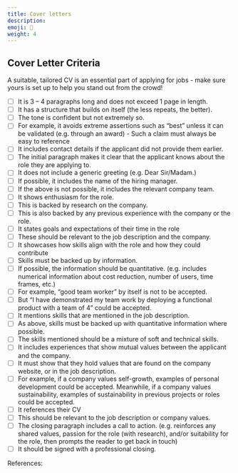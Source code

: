 ```yaml
---
title: Cover letters
description:
emoji: 📔
weight: 4
---
```


## Cover Letter Criteria

A suitable, tailored CV is an essential part of applying for jobs - make sure yours is set up to help you stand out from the crowd!
​

- [ ] It is 3 – 4 paragraphs long and does not exceed 1 page in length.
- [ ] It has a structure that builds on itself (the less repeats, the better).
- [ ] The tone is confident but not extremely so.
- [ ] For example, it avoids extreme assertions such as “best” unless it can be validated (e.g. through an award) - Such a claim must always be easy to reference
- [ ] It includes contact details if the applicant did not provide them earlier.
- [ ] The initial paragraph makes it clear that the applicant knows about the role they are applying to.
- [ ] It does not include a generic greeting (e.g. Dear Sir/Madam.)
- [ ] If possible, it includes the name of the hiring manager.
- [ ] If the above is not possible, it includes the relevant company team.
- [ ] It shows enthusiasm for the role.
- [ ] This is backed by research on the company.
- [ ] This is also backed by any previous experience with the company or the role.
- [ ] It states goals and expectations of their time in the role
- [ ] These should be relevant to the job description and the company.
- [ ] It showcases how skills align with the role and how they could contribute
- [ ] Skills must be backed up by information.
- [ ] If possible, the information should be quantitative. (e.g. includes numerical information about cost reduction, number of users, time frames, etc.)
- [ ] For example, “good team worker” by itself is not to be accepted.
- [ ] But “I have demonstrated my team work by deploying a functional product with a team of 4” could be accepted.
- [ ] It mentions skills that are mentioned in the job description.
- [ ] As above, skills must be backed up with quantitative information where possible.
- [ ] The skills mentioned should be a mixture of soft and technical skills.
- [ ] It includes experiences that show mutual values between the applicant and the company.
- [ ] It must show that they hold values that are found on the company website, or in the job description.
- [ ] For example, if a company values self-growth, examples of personal development could be accepted. Meanwhile, if a company values sustainability, examples of sustainability in previous projects or roles could be accepted.
- [ ] It references their CV
- [ ] This should be relevant to the job description or company values.
- [ ] The closing paragraph includes a call to action. (e.g. reinforces any shared values, passion for the role (with research), and/or suitability for the role, then prompts the reader to get back in touch)
- [ ] It should be signed with a professional closing.

References:
​
​​
​​
